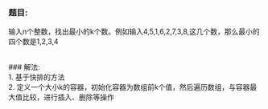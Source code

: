 ### 题目: <br>
输入n个整数，找出最小的k个数。例如输入4,5,1,6,2,7,3,8,这几个数，那么最小的四个数是1,2,3,4<br>

<br>
### 解法:<br>
1. 基于快排的方法 <br>
2. 定义一个大小k的容器，初始化容器为数组前k个值，然后遍历数组，与容器最大值比较，进行插入、删除等操作
